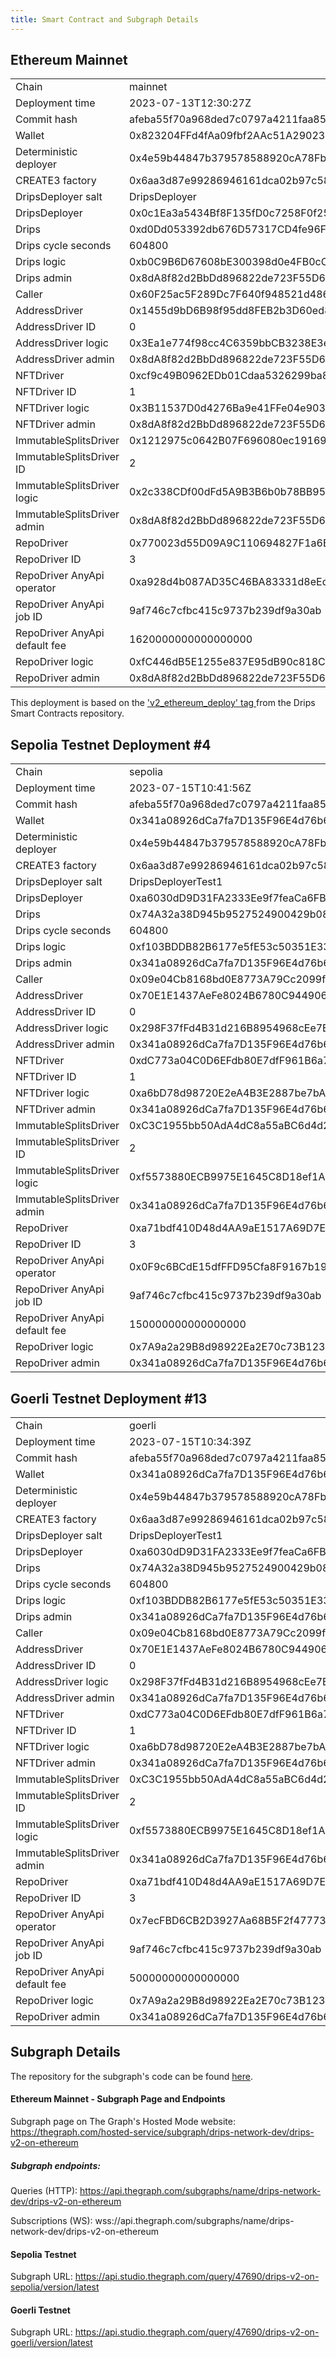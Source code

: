 ```yaml
---
title: Smart Contract and Subgraph Details
---
```


## Ethereum Mainnet

<table>
<tr><td>Chain</td><td>mainnet</td></tr>
<tr><td>Deployment time</td><td>2023-07-13T12:30:27Z</td></tr>
<tr><td>Commit hash</td><td>afeba55f70a968ded7c0797a4211faa856e28fa0</td></tr>
<tr><td>Wallet</td><td>0x823204FFd4fAa09fbf2AAc51A290233e829991a1</td></tr>
<tr><td>Deterministic deployer</td><td>0x4e59b44847b379578588920cA78FbF26c0B4956C</td></tr>
<tr><td>CREATE3 factory</td><td>0x6aa3d87e99286946161dca02b97c5806fc5ed46f</td></tr>
<tr><td>DripsDeployer salt</td><td>DripsDeployer</td></tr>
<tr><td>DripsDeployer</td><td>0x0c1Ea3a5434Bf8F135fD0c7258F0f25219fDB27f</td></tr>
<tr><td>Drips</td><td>0xd0Dd053392db676D57317CD4fe96Fc2cCf42D0b4</td></tr>
<tr><td>Drips cycle seconds</td><td>604800</td></tr>
<tr><td>Drips logic</td><td>0xb0C9B6D67608bE300398d0e4FB0cCa3891E1B33F</td></tr>
<tr><td>Drips admin</td><td>0x8dA8f82d2BbDd896822de723F55D6EdF416130ba</td></tr>
<tr><td>Caller</td><td>0x60F25ac5F289Dc7F640f948521d486C964A248e5</td></tr>
<tr><td>AddressDriver</td><td>0x1455d9bD6B98f95dd8FEB2b3D60ed825fcef0610</td></tr>
<tr><td>AddressDriver ID</td><td>0</td></tr>
<tr><td>AddressDriver logic</td><td>0x3Ea1e774f98cc4C6359bbCB3238E3e60365Fa5c9</td></tr>
<tr><td>AddressDriver admin</td><td>0x8dA8f82d2BbDd896822de723F55D6EdF416130ba</td></tr>
<tr><td>NFTDriver</td><td>0xcf9c49B0962EDb01Cdaa5326299ba85D72405258</td></tr>
<tr><td>NFTDriver ID</td><td>1</td></tr>
<tr><td>NFTDriver logic</td><td>0x3B11537D0d4276Ba9e41FFe04e9034280bd7af50</td></tr>
<tr><td>NFTDriver admin</td><td>0x8dA8f82d2BbDd896822de723F55D6EdF416130ba</td></tr>
<tr><td>ImmutableSplitsDriver</td><td>0x1212975c0642B07F696080ec1916998441c2b774</td></tr>
<tr><td>ImmutableSplitsDriver ID</td><td>2</td></tr>
<tr><td>ImmutableSplitsDriver logic</td><td>0x2c338CDf00dFd5A9B3B6b0b78BB95352079AAF71</td></tr>
<tr><td>ImmutableSplitsDriver admin</td><td>0x8dA8f82d2BbDd896822de723F55D6EdF416130ba</td></tr>
<tr><td>RepoDriver</td><td>0x770023d55D09A9C110694827F1a6B32D5c2b373E</td></tr>
<tr><td>RepoDriver ID</td><td>3</td></tr>
<tr><td>RepoDriver AnyApi operator</td><td>0xa928d4b087AD35C46BA83331d8eEddb83152319b</td></tr>
<tr><td>RepoDriver AnyApi job ID</td><td>9af746c7cfbc415c9737b239df9a30ab</td></tr>
<tr><td>RepoDriver AnyApi default fee</td><td>1620000000000000000</td></tr>
<tr><td>RepoDriver logic</td><td>0xfC446dB5E1255e837E95dB90c818C6fEb8e93ab0</td></tr>
<tr><td>RepoDriver admin</td><td>0x8dA8f82d2BbDd896822de723F55D6EdF416130ba</td></tr>
</table>

This deployment is based on the <a href="https://github.com/radicle-dev/drips-contracts/releases/tag/v2_ethereum_deploy" target="_blank">'v2_ethereum_deploy' tag </a>from the Drips Smart Contracts repository.

## Sepolia Testnet Deployment #4

<table>
<tr><td>Chain</td><td>sepolia</td></tr>
<tr><td>Deployment time</td><td>2023-07-15T10:41:56Z</td></tr>
<tr><td>Commit hash</td><td>afeba55f70a968ded7c0797a4211faa856e28fa0</td></tr>
<tr><td>Wallet</td><td>0x341a08926dCa7fa7D135F96E4d76b696e5f6d38d</td></tr>
<tr><td>Deterministic deployer</td><td>0x4e59b44847b379578588920cA78FbF26c0B4956C</td></tr>
<tr><td>CREATE3 factory</td><td>0x6aa3d87e99286946161dca02b97c5806fc5ed46f</td></tr>
<tr><td>DripsDeployer salt</td><td>DripsDeployerTest1</td></tr>
<tr><td>DripsDeployer</td><td>0xa6030dD9D31FA2333Ee9f7feaCa6FB23c42a1d96</td></tr>
<tr><td>Drips</td><td>0x74A32a38D945b9527524900429b083547DeB9bF4</td></tr>
<tr><td>Drips cycle seconds</td><td>604800</td></tr>
<tr><td>Drips logic</td><td>0xf103BDDB82B6177e5fE53c50351E33F4f3df955B</td></tr>
<tr><td>Drips admin</td><td>0x341a08926dCa7fa7D135F96E4d76b696e5f6d38d</td></tr>
<tr><td>Caller</td><td>0x09e04Cb8168bd0E8773A79Cc2099f19C46776Fee</td></tr>
<tr><td>AddressDriver</td><td>0x70E1E1437AeFe8024B6780C94490662b45C3B567</td></tr>
<tr><td>AddressDriver ID</td><td>0</td></tr>
<tr><td>AddressDriver logic</td><td>0x298F37fFd4B31d216B8954968cEe7EC5273CB891</td></tr>
<tr><td>AddressDriver admin</td><td>0x341a08926dCa7fa7D135F96E4d76b696e5f6d38d</td></tr>
<tr><td>NFTDriver</td><td>0xdC773a04C0D6EFdb80E7dfF961B6a7B063a28B44</td></tr>
<tr><td>NFTDriver ID</td><td>1</td></tr>
<tr><td>NFTDriver logic</td><td>0xa6bD78d98720E2eA4B3E2887be7bA212C3aC5977</td></tr>
<tr><td>NFTDriver admin</td><td>0x341a08926dCa7fa7D135F96E4d76b696e5f6d38d</td></tr>
<tr><td>ImmutableSplitsDriver</td><td>0xC3C1955bb50AdA4dC8a55aBC6d4d2a39242685c1</td></tr>
<tr><td>ImmutableSplitsDriver ID</td><td>2</td></tr>
<tr><td>ImmutableSplitsDriver logic</td><td>0xf5573880ECB9975E1645C8D18ef1A0393c685CC1</td></tr>
<tr><td>ImmutableSplitsDriver admin</td><td>0x341a08926dCa7fa7D135F96E4d76b696e5f6d38d</td></tr>
<tr><td>RepoDriver</td><td>0xa71bdf410D48d4AA9aE1517A69D7E1Ef0c179b2B</td></tr>
<tr><td>RepoDriver ID</td><td>3</td></tr>
<tr><td>RepoDriver AnyApi operator</td><td>0x0F9c6BCdE15dfFFD95Cfa8F9167b19B433af1abE</td></tr>
<tr><td>RepoDriver AnyApi job ID</td><td>9af746c7cfbc415c9737b239df9a30ab</td></tr>
<tr><td>RepoDriver AnyApi default fee</td><td>150000000000000000</td></tr>
<tr><td>RepoDriver logic</td><td>0x7A9a2a29B8d98922Ea2E70c73B123e36C95d1515</td></tr>
<tr><td>RepoDriver admin</td><td>0x341a08926dCa7fa7D135F96E4d76b696e5f6d38d</td></tr>
</table>

## Goerli Testnet Deployment #13

<table>
<tr><td>Chain</td><td>goerli</td></tr>
<tr><td>Deployment time</td><td>2023-07-15T10:34:39Z</td></tr>
<tr><td>Commit hash</td><td>afeba55f70a968ded7c0797a4211faa856e28fa0</td></tr>
<tr><td>Wallet</td><td>0x341a08926dCa7fa7D135F96E4d76b696e5f6d38d</td></tr>
<tr><td>Deterministic deployer</td><td>0x4e59b44847b379578588920cA78FbF26c0B4956C</td></tr>
<tr><td>CREATE3 factory</td><td>0x6aa3d87e99286946161dca02b97c5806fc5ed46f</td></tr>
<tr><td>DripsDeployer salt</td><td>DripsDeployerTest1</td></tr>
<tr><td>DripsDeployer</td><td>0xa6030dD9D31FA2333Ee9f7feaCa6FB23c42a1d96</td></tr>
<tr><td>Drips</td><td>0x74A32a38D945b9527524900429b083547DeB9bF4</td></tr>
<tr><td>Drips cycle seconds</td><td>604800</td></tr>
<tr><td>Drips logic</td><td>0xf103BDDB82B6177e5fE53c50351E33F4f3df955B</td></tr>
<tr><td>Drips admin</td><td>0x341a08926dCa7fa7D135F96E4d76b696e5f6d38d</td></tr>
<tr><td>Caller</td><td>0x09e04Cb8168bd0E8773A79Cc2099f19C46776Fee</td></tr>
<tr><td>AddressDriver</td><td>0x70E1E1437AeFe8024B6780C94490662b45C3B567</td></tr>
<tr><td>AddressDriver ID</td><td>0</td></tr>
<tr><td>AddressDriver logic</td><td>0x298F37fFd4B31d216B8954968cEe7EC5273CB891</td></tr>
<tr><td>AddressDriver admin</td><td>0x341a08926dCa7fa7D135F96E4d76b696e5f6d38d</td></tr>
<tr><td>NFTDriver</td><td>0xdC773a04C0D6EFdb80E7dfF961B6a7B063a28B44</td></tr>
<tr><td>NFTDriver ID</td><td>1</td></tr>
<tr><td>NFTDriver logic</td><td>0xa6bD78d98720E2eA4B3E2887be7bA212C3aC5977</td></tr>
<tr><td>NFTDriver admin</td><td>0x341a08926dCa7fa7D135F96E4d76b696e5f6d38d</td></tr>
<tr><td>ImmutableSplitsDriver</td><td>0xC3C1955bb50AdA4dC8a55aBC6d4d2a39242685c1</td></tr>
<tr><td>ImmutableSplitsDriver ID</td><td>2</td></tr>
<tr><td>ImmutableSplitsDriver logic</td><td>0xf5573880ECB9975E1645C8D18ef1A0393c685CC1</td></tr>
<tr><td>ImmutableSplitsDriver admin</td><td>0x341a08926dCa7fa7D135F96E4d76b696e5f6d38d</td></tr>
<tr><td>RepoDriver</td><td>0xa71bdf410D48d4AA9aE1517A69D7E1Ef0c179b2B</td></tr>
<tr><td>RepoDriver ID</td><td>3</td></tr>
<tr><td>RepoDriver AnyApi operator</td><td>0x7ecFBD6CB2D3927Aa68B5F2f477737172F11190a</td></tr>
<tr><td>RepoDriver AnyApi job ID</td><td>9af746c7cfbc415c9737b239df9a30ab</td></tr>
<tr><td>RepoDriver AnyApi default fee</td><td>50000000000000000</td></tr>
<tr><td>RepoDriver logic</td><td>0x7A9a2a29B8d98922Ea2E70c73B123e36C95d1515</td></tr>
<tr><td>RepoDriver admin</td><td>0x341a08926dCa7fa7D135F96E4d76b696e5f6d38d</td></tr>
</table>

## Subgraph Details

The repository for the subgraph's code can be found [here](https://github.com/radicle-dev/drips-subgraph/tree/v2).

#### Ethereum Mainnet - Subgraph Page and Endpoints

Subgraph page on The Graph's Hosted Mode website: <a href="https://thegraph.com/hosted-service/subgraph/drips-network-dev/drips-v2-on-ethereum" target="_blank">https://thegraph.com/hosted-service/subgraph/drips-network-dev/drips-v2-on-ethereum</a>

##### Subgraph endpoints:
Queries (HTTP):
https://api.thegraph.com/subgraphs/name/drips-network-dev/drips-v2-on-ethereum

Subscriptions (WS):
wss://api.thegraph.com/subgraphs/name/drips-network-dev/drips-v2-on-ethereum

#### Sepolia Testnet

Subgraph URL:
https://api.studio.thegraph.com/query/47690/drips-v2-on-sepolia/version/latest

#### Goerli Testnet

Subgraph URL:
https://api.studio.thegraph.com/query/47690/drips-v2-on-goerli/version/latest
